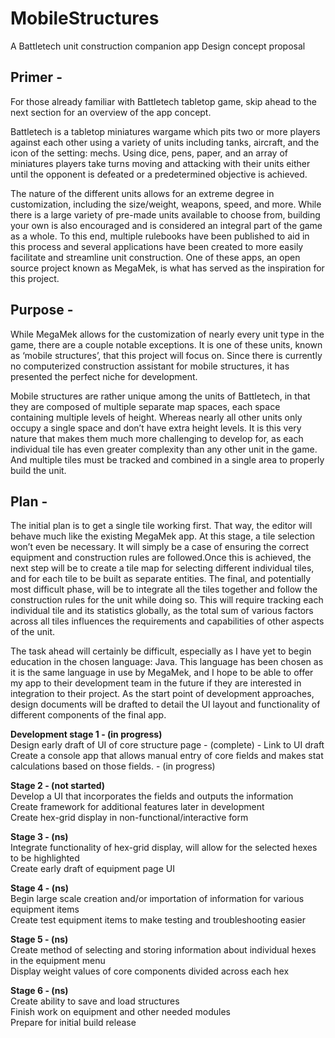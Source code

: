 # MobileStructures

A Battletech unit construction companion app
Design concept proposal

## Primer - 

For those already familiar with Battletech tabletop game, skip ahead to the next section for an overview of the app concept.

Battletech is a tabletop miniatures wargame which pits two or more players against each other using a variety of units including tanks, aircraft, and the icon of the setting: mechs. Using dice, pens, paper, and an array of miniatures players take turns moving and attacking with their units either until the opponent is defeated or a predetermined objective is achieved.

The nature of the different units allows for an extreme degree in customization, including the size/weight, weapons, speed, and more. While there is a large variety of pre-made units available to choose from, building your own is also encouraged and is considered an integral part of the game as a whole. To this end, multiple rulebooks have been published to aid in this process and several applications have been created to more easily facilitate and streamline unit construction. One of these apps, an open source project known as MegaMek, is what has served as the inspiration for this project.


## Purpose -

While MegaMek allows for the customization of nearly every unit type in the game, there are a couple notable exceptions. It is one of these units, known as ‘mobile structures’, that this project will focus on. Since there is currently no computerized construction assistant for mobile structures, it has presented the perfect niche for development.

Mobile structures are rather unique among the units of Battletech, in that they are composed of multiple separate map spaces, each space containing multiple levels of height. Whereas nearly all other units only occupy a single space and don’t have extra height levels. It is this very nature that makes them much more challenging to develop for, as each individual tile has even greater complexity than any other unit in the game. And multiple tiles must be tracked and combined in a single area to properly build the unit.

## Plan -

The initial plan is to get a single tile working first. That way, the editor will behave much like the existing MegaMek app. At this stage, a tile selection won’t even be necessary. It will simply be a case of ensuring the correct equipment and construction rules are followed.Once this is achieved, the next step will be to create a tile map for selecting different individual tiles, and for each tile to be built as separate entities. The final, and potentially most difficult phase, will be to integrate all the tiles together and follow the construction rules for the unit while doing so. This will require tracking each individual tile and its statistics globally, as the total sum of various factors across all tiles influences the requirements and capabilities of other aspects of the unit.

The task ahead will certainly be difficult, especially as I have yet to begin education in the chosen language: Java. This language has been chosen as it is the same language in use by MegaMek, and I hope to be able to offer my app to their development team in the future if they are interested in integration to their project. As the start point of development approaches, design documents will be drafted to detail the UI layout and functionality of different components of the final app.


**Development stage 1 - (in progress)**\
	Design early draft of UI of core structure page - (complete) - Link to UI draft\
	Create a console app that allows manual entry of core fields and makes stat\
	calculations based on those fields. - (in progress)

**Stage 2 - (not started)**\
	Develop a UI that incorporates the fields and outputs the information\
	Create framework for additional features later in development\
	Create hex-grid display in non-functional/interactive form

**Stage 3 - (ns)**\
	Integrate functionality of hex-grid display, will allow for the selected hexes to be highlighted\
	Create early draft of equipment page UI

**Stage 4 - (ns)**\
	Begin large scale creation and/or importation of information for various equipment items\
	Create test equipment items to make testing and troubleshooting easier

**Stage 5 - (ns)**\
	Create method of selecting and storing information about individual hexes in the equipment menu\
	Display weight values of core components divided across each hex

**Stage 6 - (ns)**\
	Create ability to save and load structures\
	Finish work on equipment and other needed modules\
	Prepare for initial build release
